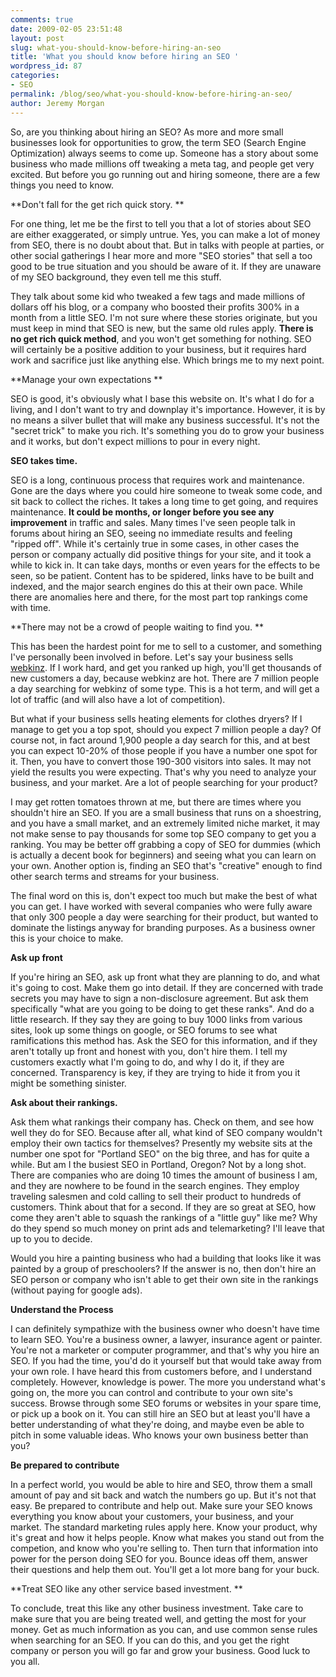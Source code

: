 ```yaml
---
comments: true
date: 2009-02-05 23:51:48
layout: post
slug: what-you-should-know-before-hiring-an-seo
title: 'What you should know before hiring an SEO '
wordpress_id: 87
categories:
- SEO
permalink: /blog/seo/what-you-should-know-before-hiring-an-seo/
author: Jeremy Morgan
---
```


So, are you thinking about hiring an SEO? As more and more small businesses look for opportunities to grow, the term SEO (Search Engine Optimization) always seems to come up. Someone has a story about some business who made millions off tweaking a meta tag, and people get very excited. But before you go running out and hiring someone, there are a few things you need to know. 


**Don't fall for the get rich quick story. **

For one thing, let me be the first to tell you that a lot of stories about SEO are either exaggerated, or simply untrue. Yes, you can make a lot of money from SEO, there is no doubt about that. But in talks with people at parties, or other social gatherings I hear more and more "SEO stories" that sell a too good to be true situation and you should be aware of it. If they are unaware of my SEO background, they even tell me this stuff. 

They talk about some kid who tweaked a few tags and made millions of dollars off his blog, or a company who boosted their profits 300% in a month from a little SEO. I'm not sure where these stories originate, but you must keep in mind that SEO is new, but the same old rules apply. **There is no get rich quick method**, and you won't get something for nothing. SEO will certainly be a positive addition to your business, but it requires hard work and sacrifice just like anything else. Which brings me to my next point. 


**Manage your own expectations **

SEO is good, it's obviously what I base this website on. It's what I do for a living, and I don't want to try and downplay it's importance. However, it is by no means a silver bullet that will make any business successful. It's not the "secret trick" to make you rich. It's something you do to grow your business and it works, but don't expect millions to pour in every night. 


**SEO takes time.** 

SEO is a long, continuous process that requires work and maintenance. Gone are the days where you could hire someone to tweak some code, and sit back to collect the riches. It takes a long time to get going, and requires maintenance. **It could be months, or longer before you see any improvement** in traffic and sales. Many times I've seen people talk in forums about hiring an SEO, seeing no immediate results and feeling "ripped off". While it's certainly true in some cases, in other cases the person or company actually did positive things for your site, and it took a while to kick in. It can take days, months or even years for the effects to be seen, so be patient. Content has to be spidered, links have to be built and indexed, and the major search engines do this at their own pace. While there are anomalies here and there, for the most part top rankings come with time. 


**There may not be a crowd of people waiting to find you. **

This has been the hardest point for me to sell to a customer, and something I've personally been involved in before. Let's say your business sells [webkinz](http://www.google.com/search?hl=en&rlz=1B3GGGL_enUS283US283&q=webkinz&btnG=Search). If I work hard, and get you ranked up high, you'll get thousands of new customers a day, because webkinz are hot. There are 7 million people a day searching for webkinz of some type. This is a hot term, and will get a lot of traffic (and will also have a lot of competition). 

But what if your business sells heating elements for clothes dryers? If I manage to get you a top spot, should you expect 7 million people a day? Of course not, in fact around 1,900 people a day search for this, and at best you can expect 10-20% of those people if you have a number one spot for it. Then, you have to convert those 190-300 visitors into sales. It may not yield the results you were expecting. That's why you need to analyze your business, and your market. Are a lot of people searching for your product? 

I may get rotten tomatoes thrown at me, but there are times where you shouldn't hire an SEO. If you are a small business that runs on a shoestring, and you have a small market, and an extremely limited niche market, it may not make sense to pay thousands for some top SEO company to get you a ranking. You may be better off grabbing a copy of SEO for dummies (which is actually a decent book for beginners) and seeing what you can learn on your own. Another option is, finding an SEO that's "creative" enough to find other search terms and streams for your business. 

The final word on this is, don't expect too much but make the best of what you can get. I have worked with several companies who were fully aware that only 300 people a day were searching for their product, but wanted to dominate the listings anyway for branding purposes. As a business owner this is your choice to make. 


**Ask up front**

If you're hiring an SEO, ask up front what they are planning to do, and what it's going to cost. Make them go into detail. If they are concerned with trade secrets you may have to sign a non-disclosure agreement. But ask them specifically "what are you going to be doing to get these ranks". And do a little research. If they say they are going to buy 1000 links from various sites, look up some things on google, or SEO forums to see what ramifications this method has. Ask the SEO for this information, and if they aren't totally up front and honest with you, don't hire them. I tell my customers exactly what I'm going to do, and why I do it, if they are concerned. Transparency is key, if they are trying to hide it from you it might be something sinister. 


**Ask about their rankings.**

Ask them what rankings their company has. Check on them, and see how well they do for SEO. Because after all, what kind of SEO company wouldn't employ their own tactics for themselves? Presently my website sits at the number one spot for "Portland SEO" on the big three, and has for quite a while. But am I the busiest SEO in Portland, Oregon? Not by a long shot. There are companies who are doing 10 times the amount of business I am, and they are nowhere to be found in the search engines. They employ traveling salesmen and cold calling to sell their product to hundreds of customers. Think about that for a second. If they are so great at SEO, how come they aren't able to squash the rankings of a "little guy" like me? Why do they spend so much money on print ads and telemarketing? I'll leave that up to you to decide. 

Would you hire a painting business who had a building that looks like it was painted by a group of preschoolers? If the answer is no, then don't hire an SEO person or company who isn't able to get their own site in the rankings (without paying for google ads). 


**Understand the Process**

I can definitely sympathize with the business owner who doesn't have time to learn SEO. You're a business owner, a lawyer, insurance agent or painter. You're not a marketer or computer programmer, and that's why you hire an SEO. If you had the time, you'd do it yourself but that would take away from your own role. I have heard this from customers before, and I understand completely. However, knowledge is power. The more you understand what's going on, the more you can control and contribute to your own site's success. Browse through some SEO forums or websites in your spare time, or pick up a book on it. You can still hire an SEO but at least you'll have a better understanding of what they're doing, and maybe even be able to pitch in some valuable ideas. Who knows your own business better than you? 


**Be prepared to contribute**

In a perfect world, you would be able to hire and SEO, throw them a small amount of pay and sit back and watch the numbers go up. But it's not that easy. Be prepared to contribute and help out. Make sure your SEO knows everything you know about your customers, your business, and your market. The standard marketing rules apply here. Know your product, why it's great and how it helps people. Know what makes you stand out from the competion, and know who you're selling to. Then turn that information into power for the person doing SEO for you. Bounce ideas off them, answer their questions and help them out. You'll get a lot more bang for your buck. 

**Treat SEO like any other service based investment. **

To conclude, treat this like any other business investment. Take care to make sure that you are being treated well, and getting the most for your money. Get as much information as you can, and use common sense rules when searching for an SEO. If you can do this, and you get the right company or person you will go far and grow your business. Good luck to you all. 



